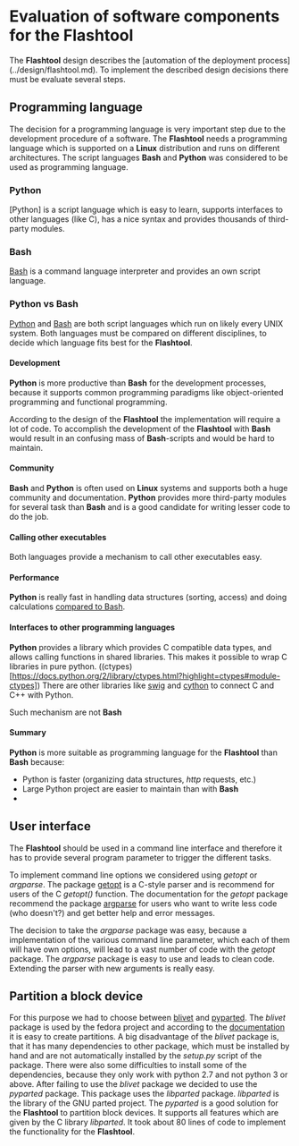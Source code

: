 # Evaluation of software components for the **Flashtool**

The **Flashtool** design describes the [automation of the deployment process]
(../design/flashtool.md). To implement the described design decisions there must
be evaluate several steps.

## Programming language

The decision for a programming language is very important step due to the
development procedure of a software. The **Flashtool** needs a programming 
language which is supported on a **Linux** distribution and runs on different
architectures. The script languages **Bash** and **Python** was considered to be
used as programming language. 

### Python

[Python] is a script language which is easy to learn, 
supports interfaces to other languages (like C), has a nice syntax and provides 
thousands of third-party modules. 

### Bash

[Bash](https://www.gnu.org/software/bash/manual/bashref.html) is a command
language interpreter and provides an own script language. 


### Python vs Bash

[Python](https://www.python.org/doc/) and [Bash](https://www.gnu.org/software/bash/manual/bashref.html)
are both script languages which run on likely every UNIX system. Both
languages must be compared on different disciplines, to decide which language
fits best for the **Flashtool**.

#### Development

**Python** is more productive than **Bash** for the development processes,
because it supports common programming paradigms like object-oriented
programming and functional programming. 

According to the design of the **Flashtool** the implementation will require a
lot of code. To accomplish the development of the **Flashtool**  with **Bash** 
would result in an confusing mass of **Bash**-scripts and would be hard to
maintain.


#### Community

**Bash** and **Python** is often used on **Linux** systems and supports both a
huge community and documentation. **Python** provides more third-party modules
for several task than **Bash** and is a good candidate for writing lesser code
to do the job. 


#### Calling other executables

Both languages provide a mechanism to call other executables easy.


#### Performance

**Python** is really fast in handling data structures (sorting, access) and
doing calculations [compared to Bash](http://opennomad.com/content/performance-different-scripting-languages-shell-v-perl-v-python-v-ruby).


#### Interfaces to other programming languages

**Python** provides a library which provides C compatible data types, and allows
calling functions in shared libraries. This makes it possible to wrap C
libraries in pure python. ((ctypes)[https://docs.python.org/2/library/ctypes.html?highlight=ctypes#module-ctypes])
There are other libraries like [swig](http://swig.org/Doc1.3/Python.html) and 
[cython](http://cython.org/) to connect C and C++ with Python.

Such mechanism are not **Bash**


#### Summary

**Python** is more suitable as programming language for the **Flashtool** than
**Bash** because:

* Python is faster (organizing data structures, *http* requests, etc.)
* Large Python project are easier to maintain than with **Bash**
* 

## User interface

The **Flashtool** should be used in a command line interface and therefore it
has to provide several program parameter to trigger the different tasks. 

To implement command line options we considered using *getopt* or *argparse*.
The package [getopt](https://docs.python.org/3.3/library/getopt.html) is a 
C-style parser and is recommend for users of the C *getopt()* function. The
documentation for the *getopt* package recommend the package [argparse](https://docs.python.org/dev/library/argparse.html) 
for users who want to write less code (who doesn't?) and get better help and 
error messages. 

The decision to take the *argparse* package was easy, because a implementation
of the various command line parameter, which each of them will have own options,
will lead to a vast number of code with the *getopt* package. The *argparse*
package is easy to use and leads to clean code. Extending the parser with new
arguments is really easy.


## Partition a block device

For this purpose we had to choose between [blivet](https://github.com/rhinstaller/blivet) and [pyparted](https://github.com/rhinstaller/pyparted).
The *blivet* package is used by the fedora project and according to the
[documentation](http://blivet.readthedocs.org/en/latest/) it is easy to create
partitions. A big disadvantage of the *blivet* package is, that it has many
dependencies to other package, which must be installed by hand and are not
automatically installed by the *setup.py* script of the package. There were also
some difficulties to install some of the dependencies, because they only work
with python 2.7 and not python 3 or above. 
After failing to use the *blivet* package we decided to use the *pyparted*
package. This package uses the *libparted* package. *libparted* is the library 
of the GNU parted project. The *pyparted* is a good solution for the
**Flashtool** to partition block devices. It supports all features which are
given by the C library *libparted*. It took about 80 lines of code to implement
the functionality for the **Flashtool**.
